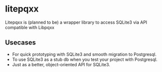# litepqxx
Litepqxx is (planned to be) a wrapper library to access SQLite3 via API compatible with Libpqxx

## Usecases
* For quick prototyping with SQLite3 and smooth migration to Postgresql.
* To use SQLite3 as a stub db when you test your project with Postgresql.
* Just as a better, object-oriented API for SQLite3.

